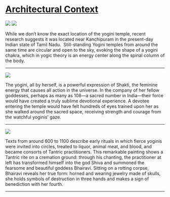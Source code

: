 # [Architectural Context](http://artsmia.github.io/griot/#/stories/571)

![](http://cdn.dx.artsmia.org/thumbs/tn_2014_TDX_MIAArtStories_077.jpg)
![](http://cdn.dx.artsmia.org/thumbs/tn_2014_TDX_MIAArtStories_072.jpg)

While we don’t know the exact location of the yogini temple, recent research suggests it was located near Kanchipuram in the present-day Indian state of Tamil Nadu.  Still-standing Yogini temples from around the same time are circular and open to the sky, evoking the shape of a yogini chakra, which in yogic theory is an energy center along the spinal column of the body. 

---

![](http://cdn.dx.artsmia.org/thumbs/tn_2014_TDX_MIAArtStories_097.jpg)

The yogini, all by herself, is a powerful expression of Shakti, the feminine energy that causes all action in the universe. In the company of her fellow goddesses, perhaps as many as 108—a sacred number in India—their force would have created a truly sublime devotional experience. A devotee entering the temple would have felt hundreds of eyes trained upon her as she walked around the sacred space, receiving strength and courage from the watchful yoginis’ gaze.

---

![](http://cdn.dx.artsmia.org/thumbs/tn_2014_TDX_MIAArtStories_080.jpg)

Texts from around 600 to 1100 describe early rituals in which fierce yoginis were invited into circles, treated to liquor, animal meat, and blood, and became consorts of Tantric practitioners. This remarkable painting shows a Tantric rite on a cremation ground: through his chanting, the practitioner at left has transformed himself into the god Shiva and summoned the fearsome and beautiful goddess Bhairavi. Sitting on a rotting corpse, Bhairavi reveals her true form: horned and wearing jewelry made of skulls, she holds symbols of destruction in three hands and makes a sign of benediction with her fourth.

---
